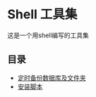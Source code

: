 # Shell 工具集

这是一个用shell编写的工具集

## 目录
* [定时备份数据库及文件夹](crontab_run_backup/readme.md)
* [安装脚本](install_tools/readme.md)